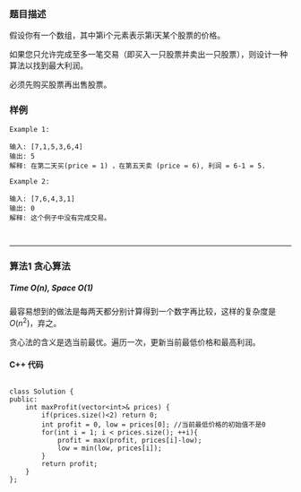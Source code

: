 ### 题目描述

假设你有一个数组，其中第i个元素表示第i天某个股票的价格。

如果您只允许完成至多一笔交易（即买入一只股票并卖出一只股票），则设计一种算法以找到最大利润。

必须先购买股票再出售股票。


### 样例

```
Example 1:

输入: [7,1,5,3,6,4]
输出: 5
解释: 在第二天买(price = 1) ，在第五天卖 (price = 6), 利润 = 6-1 = 5.

Example 2:

输入: [7,6,4,3,1]
输出: 0
解释: 这个例子中没有完成交易。



```


----------

### 算法1 贪心算法
#####  Time $O(n)$, Space $O(1)$

最容易想到的做法是每两天都分别计算得到一个数字再比较，这样的复杂度是$O(n^2)$，弃之。

贪心法的含义是选当前最优。遍历一次，更新当前最低价格和最高利润。



#### C++ 代码
```

class Solution {
public:
    int maxProfit(vector<int>& prices) {
        if(prices.size()<2) return 0;
        int profit = 0, low = prices[0]; //当前最低价格的初始值不是0
        for(int i = 1; i < prices.size(); ++i){
            profit = max(profit, prices[i]-low);
            low = min(low, prices[i]);
        }
        return profit;
    }
};



```


